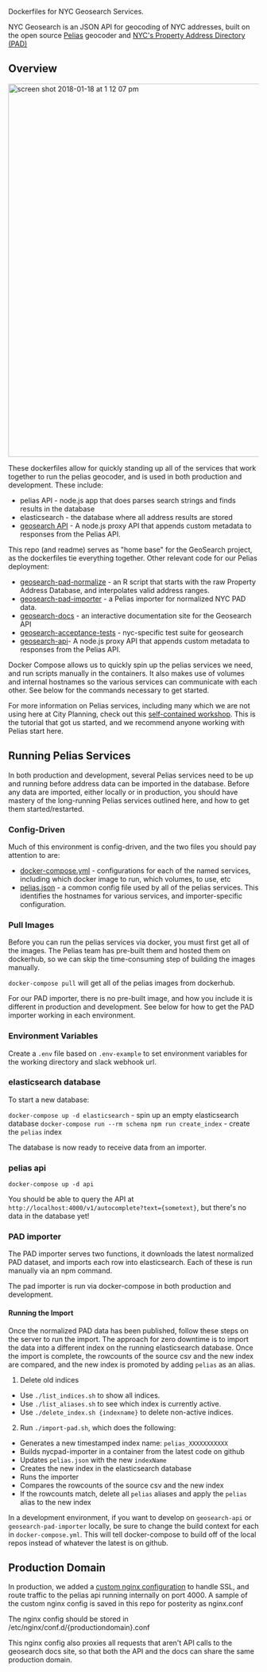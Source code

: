 
Dockerfiles for NYC Geosearch Services.

NYC Geosearch is an JSON API for geocoding of NYC addresses, built on the open source [Pelias](https://github.com/pelias/pelias) geocoder and [NYC's Property Address Directory (PAD)](https://www1.nyc.gov/site/planning/data-maps/open-data.page)

## Overview

<img width="751" alt="screen shot 2018-01-18 at 1 12 07 pm" src="https://user-images.githubusercontent.com/1833820/35113991-48b04abc-fc51-11e7-8a4f-7664ddba6492.png">


These dockerfiles allow for quickly standing up all of the services that work together to run the pelias geocoder, and is used in both production and development.  These include:

- pelias API - node.js app that does parses search strings and finds results in the database
- elasticsearch - the database where all address results are stored
- [geosearch API](https://github.com/NYCPlanning/labs-geosearch-api) - A node.js proxy API that appends custom metadata to responses from the Pelias API.

This repo (and readme) serves as "home base" for the GeoSearch project, as the dockerfiles tie everything together.  Other relevant code for our Pelias deployment:
- [geosearch-pad-normalize](https://github.com/NYCPlanning/labs-geosearch-pad-normalize) - an R script that starts with the raw Property Address Database, and interpolates valid address ranges.
- [geosearch-pad-importer](https://github.com/NYCPlanning/labs-geosearch-pad-importer) - a Pelias importer for normalized NYC PAD data.
- [geosearch-docs](https://github.com/NYCPlanning/labs-geosearch-docs) - an interactive documentation site for the Geosearch API
- [geosearch-acceptance-tests](https://github.com/NYCPlanning/labs-geosearch-acceptance-tests) - nyc-specific test suite for geosearch
- [geosearch-api](https://github.com/NYCPlanning/labs-geosearch-api)- A node.js proxy API that appends custom metadata to responses from the Pelias API.

Docker Compose allows us to quickly spin up the pelias services we need, and run scripts manually in the containers.  It also makes use of volumes and internal hostnames so the various services can communicate with each other.  See below for the commands necessary to get started.

For more information on Pelias services, including many which we are not using here at City Planning, check out this [self-contained workshop](how_to_guide.pdf). This is the tutorial that got us started, and we recommend anyone working with Pelias start here.

## Running Pelias Services
In both production and development, several Pelias services need to be up and running before address data can be imported in the database. Before any data are imported, either locally or in production, you should have mastery of the long-running Pelias services outlined here, and how to get them started/restarted.

### Config-Driven
Much of this environment is config-driven, and the two files you should pay attention to are:
- [docker-compose.yml](https://github.com/NYCPlanning/labs-geosearch-dockerfiles/blob/master/docker-compose.yml) - configurations for each of the named services, including which docker image to run, which volumes, to use, etc
- [pelias.json](https://github.com/NYCPlanning/labs-geosearch-dockerfiles/blob/master/pelias.json) - a common config file used by all of the pelias services.  This identifies the hostnames for various services, and importer-specific configuration.

### Pull Images
Before you can run the pelias services via docker, you must first get all of the images.  The Pelias team has pre-built them and hosted them on dockerhub, so we can skip the time-consuming step of building the images manually.

`docker-compose pull` will get all of the pelias images from dockerhub.

For our PAD importer, there is no pre-built image, and how you include it is different in production and development.  See below for how to get the PAD importer working in each environment.

### Environment Variables
Create a `.env` file based on `.env-example` to set environment variables for the working directory and slack webhook url.

### elasticsearch database
To start a new database:

`docker-compose up -d elasticsearch` - spin up an empty elasticsearch database
`docker-compose run --rm schema npm run create_index` - create the `pelias` index

The database is now ready to receive data from an importer.

### pelias api
`docker-compose up -d api`

You should be able to query the API at `http://localhost:4000/v1/autocomplete?text={sometext}`, but there's no data in the database yet!

### PAD importer

The PAD importer serves two functions, it downloads the latest normalized PAD dataset, and imports each row into elasticsearch.  Each of these is run manually via an npm command.

The pad importer is run via docker-compose in both production and development.

#### Running the Import
Once the normalized PAD data has been published, follow these steps on the server to run the import. The approach for zero downtime is to import the data into a different index on the running elasticsearch database.  Once the import is complete, the rowcounts of the source csv and the new index are compared, and the new index is promoted by adding `pelias` as an alias.

1) Delete old indices
  - Use `./list_indices.sh` to show all indices.
  - Use `./list_aliases.sh` to see which index is currently active.
  - Use `./delete_index.sh {indexname}` to delete non-active indices.

2) Run `./import-pad.sh`, which does the following:
  - Generates a new timestamped index name: `pelias_XXXXXXXXXXX`
  - Builds nycpad-importer in a container from the latest code on github
  - Updates `pelias.json` with the new `indexName`
  - Creates the new index in the elasticsearch database
  - Runs the importer
  - Compares the rowcounts of the source csv and the new index
  - If the rowcounts match, delete all `pelias` aliases and apply the `pelias` alias to the new index

In a development environment, if you want to develop on  `geosearch-api` or `geosearch-pad-importer` locally, be sure to change the build context for each in `docker-compose.yml`.  This will tell docker-compose to build off of the local repos instead of whatever the latest is on github.

## Production Domain

In production, we added a [custom nginx configuration](https://github.com/NYCPlanning/labs-geosearch-dockerfiles/blob/master/nginx.conf) to handle SSL, and route traffic to the pelias api running internally on port 4000.  A sample of the custom nginx config is saved in this repo for posterity as nginx.conf

The nginx config should be stored in /etc/nginx/conf.d/{productiondomain}.conf

This nginx config also proxies all requests that aren't API calls to the geosearch docs site, so that both the API and the docs can share the same production domain.
